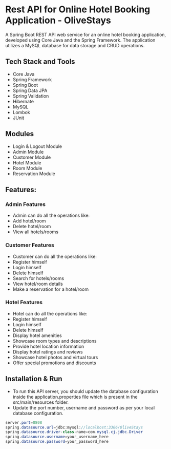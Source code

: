# Rest API for Online Hotel Booking Application - OliveStays
A Spring Boot REST API web service for an online hotel booking application, developed using Core Java and the Spring Framework. The application utilizes a MySQL database for data storage and CRUD operations.

## Tech Stack and Tools
- Core Java
- Spring Framework
- Spring Boot
- Spring Data JPA
- Spring Validation
- Hibernate
- MySQL
- Lombok
- JUnit

## Modules
- Login & Logout Module
- Admin Module
- Customer Module
- Hotel Module
- Room Module
- Reservation Module

## Features:
### Admin Features
 - Admin can do all the operations like:
 - Add hotel/room
 - Delete hotel/room
 - View all hotels/rooms
 
### Customer Features
 - Customer can do all the operations like:
 - Register himself
 - Login himself
 - Delete himself
 - Search for hotels/rooms
 - View hotel/room details
 - Make a reservation for a hotel/room

### Hotel Features
 - Hotel can do all the operations like:
 - Register himself
 - Login himself
 - Delete himself
 - Display hotel amenities
 - Showcase room types and descriptions
 - Provide hotel location information
 - Display hotel ratings and reviews
 - Showcase hotel photos and virtual tours
 - Offer special promotions and discounts
  
## Installation & Run
- To run this API server, you should update the database configuration inside the application.properties file which is present in the src/main/resources folder.
- Update the port number, username and password as per your local database configuration.
```java
server.port=8808
spring.datasource.url=jdbc:mysql://localhost:3306/OliveStays
spring.datasource.driver-class-name=com.mysql.cj.jdbc.Driver
spring.datasource.username=your_username_here
spring.datasource.password=your_password_here
```

